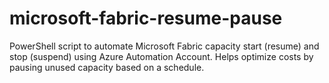 # microsoft-fabric-resume-pause
PowerShell script to automate Microsoft Fabric capacity start (resume) and stop (suspend) using Azure Automation Account. Helps optimize costs by pausing unused capacity based on a schedule.
